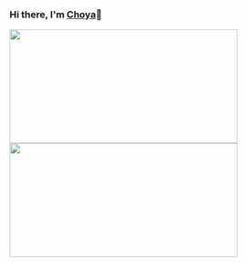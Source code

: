 ### Hi there, I'm [Choya](https://choya-lee.github.io)👋
<a href="https://choya-lee.github.io"><img width="400" height="200" align="left" src="https://github-readme-stats.vercel.app/api?username=choya-lee&count_private=true&show_icons=true&theme=radical" /></a>
<a href="https://choya-lee.github.io"><img width="400" height="200" align="left" src="https://github-readme-stats.vercel.app/api/top-langs/?username=choya-lee&layout=compact&hide=html" /></a>


